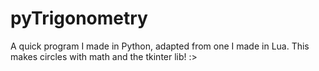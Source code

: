 # pyTrigonometry
A quick program I made in Python, adapted from one I made in Lua. This makes circles with math and the tkinter lib! :>
